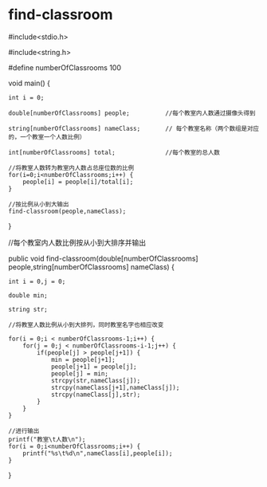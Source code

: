# find-classroom

#include<stdio.h>

#include<string.h>

#define numberOfClassrooms 100

void main() {

	int i = 0;
	
	double[numberOfClassrooms] people;			//每个教室内人数通过摄像头得到 
	
	string[numberOfClassrooms] nameClass;		// 每个教室名称（两个数组是对应的，一个教室一个人数比例） 
	
	int[numberOfClassrooms] total;				//每个教室的总人数 
	
	//将教室人数转为教室内人数占总座位数的比例 
	for(i=0;i<numberOfClassrooms;i++) {
		people[i] = people[i]/total[i];
	}
	
	//按比例从小到大输出 
	find-classroom(people,nameClass); 
}

//每个教室内人数比例按从小到大排序并输出 

public void find-classroom(double[numberOfClassrooms] people,string[numberOfClassrooms] nameClass) {
	
	int i = 0,j = 0;
	
	double min;
	
	string str;
	
	//将教室人数比例从小到大排列，同时教室名字也相应改变 
	
	for(i = 0;i < numberOfClassrooms-1;i++) {
		for(j = 0;j < numberOfClassrooms-i-1;j++) {
			if(people[j] > people[j+1]) {
				min = people[j+1];
				people[j+1] = people[j];
				people[j] = min;
				strcpy(str,nameClass[j]);
				strcpy(nameClass[j+1],nameClass[j]);
				strcpy(nameClass[j],str);
			}
		}
	}
	
	//进行输出 
	printf("教室\t人数\n");
	for(i = 0;i<numberOfClassrooms;i++) {
		printf("%s\t%d\n",nameClass[i],people[i]);
	}
}
